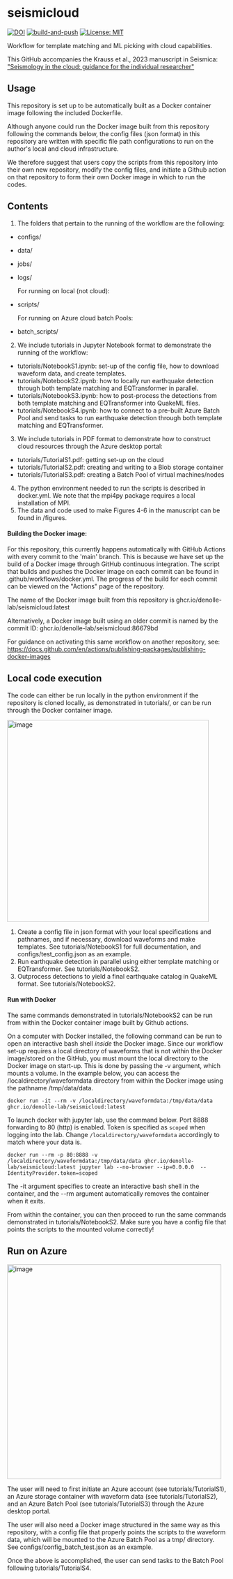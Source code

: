 # seismicloud
[![DOI](https://zenodo.org/badge/540089839.svg)](https://zenodo.org/badge/latestdoi/540089839) [![build-and-push](https://github.com/Denolle-Lab/seismicloud/actions/workflows/docker.yml/badge.svg)](https://github.com/Denolle-Lab/seismicloud/actions/workflows/docker.yml) [![License: MIT](https://img.shields.io/badge/License-MIT-yellow.svg)](https://opensource.org/licenses/MIT) 

Workflow for template matching and ML picking with cloud capabilities.

This GitHub accompanies the Krauss et al., 2023 manuscript in Seismica: ["Seismology in the cloud: guidance for the individual researcher"](https://seismica.library.mcgill.ca/article/view/979)


## Usage

This repository is set up to be automatically built as a Docker container image following the included Dockerfile.

Although anyone could run the Docker image built from this repository following the commands below, the config files (json format) in this repository are written with specific file path configurations to run on the author's local and cloud infrastructure. 

We therefore suggest that users copy the scripts from this repository into their own new repository, modify the config files, and initiate a Github action on that repository to form their own Docker image in which to run the codes.

## Contents

1. The folders that pertain to the running of the workflow are the following:
- configs/
- data/
- jobs/
- logs/

   For running on local (not cloud):
- scripts/

   For running on Azure cloud batch Pools:
- batch_scripts/

2. We include tutorials in Jupyter Notebook format to demonstrate the running of the workflow:
- tutorials/NotebookS1.ipynb: set-up of the config file, how to download waveform data, and create templates.
- tutorials/NotebookS2.ipynb: how to locally run earthquake detection through both template matching and EQTransformer in parallel.
- tutorials/NotebookS3.ipynb: how to post-process the detections from both template matching and EQTransformer into QuakeML files.
- tutorials/NotebookS4.ipynb: how to connect to a pre-built Azure Batch Pool and send tasks to run earthquake detection through both template matching and EQTransformer. 

3. We include tutorials in PDF format to demonstrate how to construct cloud resources through the Azure desktop portal:
- tutorials/TutorialS1.pdf: getting set-up on the cloud
- tutorials/TutorialS2.pdf: creating and writing to a Blob storage container
- tutorials/TutorialS3.pdf: creating a Batch Pool of virtual machines/nodes

4. The python environment needed to run the scripts is described in docker.yml. We note that the mpi4py package requires a local installation of MPI.
5. The data and code used to make Figures 4-6 in the manuscript can be found in /figures.

#### Building the Docker image:
For this repository, this currently happens automatically with GitHub Actions with every commit to the 'main' branch.
This is because we have set up the build of a Docker image through GitHub continuous integration. The script that builds and pushes the Docker image on each commit can be found in .github/workflows/docker.yml. The progress of the build for each commit can be viewed on the "Actions" page of the repository.

The name of the Docker image built from this repository is ghcr.io/denolle-lab/seismicloud:latest

Alternatively, a Docker image built using an older commit is named by the commit ID: ghcr.io/denolle-lab/seismicloud:86679bd

For guidance on activating this same workflow on another repository, see:
https://docs.github.com/en/actions/publishing-packages/publishing-docker-images


## Local code execution
The code can either be run locally in the python environment if the repository is cloned locally, as demonstrated in tutorials/, or can be run through the Docker container image.

<img width="463" alt="image" src="https://github.com/Denolle-Lab/seismicloud/assets/62721445/ff093479-49f1-447d-950b-24e715bbcd99">

1. Create a config file in json format with your local specifications and pathnames, and if necessary, download waveforms and make templates. See tutorials/NotebookS1 for full documentation, and configs/test_config.json as an example.
2. Run earthquake detection in parallel using either template matching or EQTransformer. See tutorials/NotebookS2.
3. Outprocess detections to yield a final earthquake catalog in QuakeML format. See tutorials/NotebookS2.
    

#### Run with Docker
The same commands demonstrated in tutorials/NotebookS2 can be run from within the Docker container image built by Github actions. 

On a computer with Docker installed, the following command can be run to open an interactive bash shell *inside* the Docker image.
Since our workflow set-up requires a local directory of waveforms that is not within the Docker image/stored on the GitHub, you must mount the local directory to the Docker image on start-up. This is done by passing the -v argument, which mounts a volume. In the example below, you can access the /localdirectory/waveformdata directory from within the Docker image using the pathname /tmp/data/data. 

```
docker run -it --rm -v /localdirectory/waveformdata:/tmp/data/data ghcr.io/denolle-lab/seismicloud:latest
```

To launch docker with jupyter lab, use the command below. Port 8888 forwarding to 80 (http) is enabled. Token is specified as `scoped` when logging into the lab. Change `/localdirectory/waveformdata` accordingly to match where your data is.
```
docker run --rm -p 80:8888 -v /localdirectory/waveformdata:/tmp/data/data ghcr.io/denolle-lab/seismicloud:latest jupyter lab --no-browser --ip=0.0.0.0  --IdentityProvider.token=scoped
```

The -it argument specifies to create an interactive bash shell in the container, and the --rm argument automatically removes the container when it exits.

From within the container, you can then proceed to run the same commands demonstrated in tutorials/NotebookS2. Make sure you have a config file that points the scripts to the mounted volume correctly! 

## Run on Azure
<img width="492" alt="image" src="https://github.com/Denolle-Lab/seismicloud/assets/62721445/34216750-b0cc-4f31-839a-57819f970641">

The user will need to first initiate an Azure account (see tutorials/TutorialS1), an Azure storage container with waveform data (see tutorials/TutorialS2), and an Azure Batch Pool (see tutorials/TutorialS3) through the Azure desktop portal.

The user will also need a Docker image structured in the same way as this repository, with a config file that properly points the scripts to the waveform data, which will be mounted to the Azure Batch Pool as a tmp/ directory. See configs/config_batch_test.json as an example.

Once the above is accomplished, the user can send tasks to the Batch Pool following tutorials/TutorialS4.


